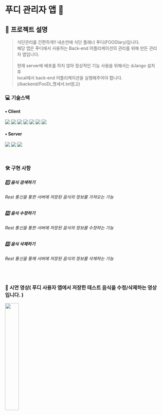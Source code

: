 # 푸디 관리자 앱 👷‍

## 🤔 프로젝트 설명
> 식단관리를 간편하게!! 내손안에 식단 플래너 푸디(FOODIary)입니다. <br>
> 해당 앱은 푸디에서 사용하는 Back-end 어플리케이션의 관리를 위해 만든 관리자 앱입니다.<br><br>
> 현재 server에 배포를 하지 않아 정상적인 기능 사용을 위해서는 dJango 설치 후 <br>
> local에서 back-end 어플리케이션을 실행해주어야 합니다. (/backend/FooDi_명세서.txt참고)

### 💻 기술스택 
#### ▪️ Client
<p>
<img src="https://img.shields.io/badge/Android-3DDC84?style=for-the-badge&logo=Android&logoColor=white">
<img src="https://img.shields.io/badge/Kotlin-7F52FF?style=for-the-badge&logo=Kotlin&logoColor=white">
<img src="https://img.shields.io/badge/RxBinding-B7178C?style=for-the-badge&logo=ReactiveX&logoColor=white">
<img src="https://img.shields.io/badge/Retrofit2-3E4348?style=for-the-badge&logo=Square&logoColor=white">
<img src="https://img.shields.io/badge/DataBinding-0F9D58?style=for-the-badge&logo=&logoColor=white">
<img src="https://img.shields.io/badge/MVVM-0F9D58?style=for-the-badge&logo=&logoColor=white">
<img src="https://img.shields.io/badge/Coroutine-0F9D58?style=for-the-badge&logo=&logoColor=white">
</p>

#### ▪️ Server
<p>
<img src="https://img.shields.io/badge/Python-3776AB?style=for-the-badge&logo=Python&logoColor=white">
<img src="https://img.shields.io/badge/dJango-092E20?style=for-the-badge&logo=Django&logoColor=white">
<img src="https://img.shields.io/badge/SQLite-003B57?style=for-the-badge&logo=SQLite&logoColor=white">
</p>
<br>

### 🛠 구현 사항
##### 1️⃣ 음식 검색하기
###### Rest 통신을 통한 서버에 저장된 음식의 정보를 가져오는 기능

##### 2️⃣ 음식 수정하기
###### Rest 통신을 통한 서버에 저장된 음식의 정보를 수정하는 기능

##### 3️⃣ 음식 삭제하기
###### Rest 통신을 통해  서버에 저장된 음식의 정보를 삭제하는 기능

<br>

### 🎥 시연 영상( 푸디 사용자 앱에서 저장한 테스트 음식을 수정/삭제하는 영상입니다. )
<img width="30%" src="https://user-images.githubusercontent.com/65700842/208656557-de82aeef-8fa6-4d91-9d2a-bf678591a3e3.gif">


